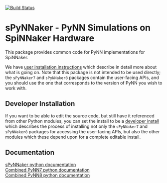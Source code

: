[![Build Status](https://travis-ci.org/SpiNNakerManchester/sPyNNaker.svg?branch=master)](https://travis-ci.org/SpiNNakerManchester/sPyNNaker)

sPyNNaker - PyNN Simulations on SpiNNaker Hardware 
==================================================
This package provides common code for PyNN implementations for SpiNNaker.

We have [user installation instructions](http://spinnakermanchester.github.io/)
which describe in detail more about what is going on. Note that this package is
not intended to be used directly; the `sPyNNaker7` and `sPyNNaker8` packages
contain the user-facing APIs, and you should use the one that corresponds to
the version of PyNN you wish to work with.

Developer Installation
----------------------
If you want to be able to edit the source code, but still have it referenced
from other Python modules, you can set the install to be a 
[developer install](http://spinnakermanchester.github.io/development/devenv.html)
which describes the process of installing not only the `sPyNNaker7` and `sPyNNaker8`
packages for accessing the user-facing APIs, but also the other modules which these 
depend upon for a complete editable install.


Documentation
-------------
[sPyNNaker python documentation](http://spynnaker.readthedocs.io)  
[Combined PyNN7 python documentation](http://spinnaker7manchester.readthedocs.io)  
[Combined PyNN8 python documentation](http://spinnaker8manchester.readthedocs.io)
